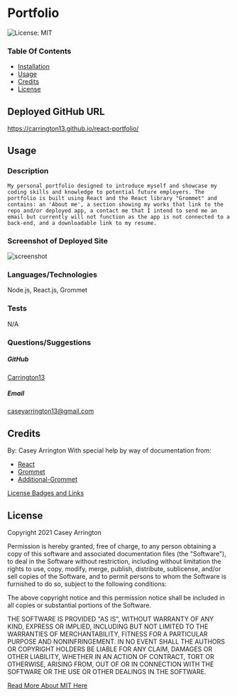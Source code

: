 # Portfolio

![License: MIT](https://img.shields.io/badge/License-MIT-yellow.svg)

### Table Of Contents
* [Installation](#installation)
* [Usage](#usage)
* [Credits](#credits)
* [License](#license)


## Deployed GitHub URL
https://carrington13.github.io/react-portfolio/

## Usage

### Description
    My personal portfolio designed to introduce myself and showcase my coding skills and knowledge to potential future employers. The portfolio is built using React and the React library "Grommet" and contains: an 'About me', a section showing my works that link to the repo and/or deployed app, a contact me that I intend to send me an email but currently will not function as the app is not connected to a back-end, and a downloadable link to my resume.  

### Screenshot of Deployed Site
![screenshot](./assets/img/screenshot.png)

### Languages/Technologies
Node.js, React.js, Grommet

### Tests
N/A


### Questions/Suggestions
##### GitHub
[Carrington13](https://github.com/Carrington13)
##### Email
caseyarrington13@gmail.com


## Credits
By: Casey Arrington
With special help by way of documentation from:
* [React](https://reactjs.org/docs/)
* [Grommet](https://v2.grommet.io/)
* [Additional-Grommet](https://developer.hpe.com/blog/using-your-first-grommet-component-with-create-react-app/)

[License Badges and Links](https://gist.github.com/lukas-h/2a5d00690736b4c3a7ba)

## License
Copyright 2021 Casey Arrington

Permission is hereby granted, free of charge, to any person obtaining a copy of this software and associated documentation files (the "Software"), to deal in the Software without restriction, including without limitation the rights to use, copy, modify, merge, publish, distribute, sublicense, and/or sell copies of the Software, and to permit persons to whom the Software is furnished to do so, subject to the following conditions:

The above copyright notice and this permission notice shall be included in all copies or substantial portions of the Software.

THE SOFTWARE IS PROVIDED "AS IS", WITHOUT WARRANTY OF ANY KIND, EXPRESS OR IMPLIED, INCLUDING BUT NOT LIMITED TO THE WARRANTIES OF MERCHANTABILITY, FITNESS FOR A PARTICULAR PURPOSE AND NONINFRINGEMENT. IN NO EVENT SHALL THE AUTHORS OR COPYRIGHT HOLDERS BE LIABLE FOR ANY CLAIM, DAMAGES OR OTHER LIABILITY, WHETHER IN AN ACTION OF CONTRACT, TORT OR OTHERWISE, ARISING FROM, OUT OF OR IN CONNECTION WITH THE SOFTWARE OR THE USE OR OTHER DEALINGS IN THE SOFTWARE.

[Read More About MIT Here](https://opensource.org/licenses/MIT)



